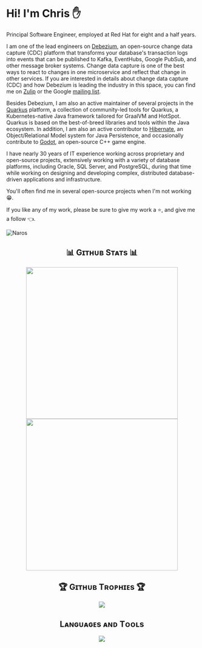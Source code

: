# Hi! I'm Chris ✋
Principal Software Engineer, employed at Red Hat for eight and a half years.

I am one of the lead engineers on [Debezium](https://debezium.io), an open-source change data capture (CDC) platform that transforms your database's transaction logs into events that can be published to Kafka, EventHubs, Google PubSub, and other message broker systems.
Change data capture is one of the best ways to react to changes in one microservice and reflect that change in other services.
If you are interested in details about change data capture (CDC) and how Debezium is leading the industry in this space, you can find me on [Zulip](https://debezium.zulipchat.com/#narrow/stream/302529-users) or the Google [mailing list](https://groups.google.com/forum/#!forum/debezium).

Besides Debezium, I am also an active maintainer of several projects in the [Quarkus](https://quarkus.io) platform, a collection of community-led tools for Quarkus, a Kubernetes-native Java framework tailored for GraalVM and HotSpot.
Quarkus is based on the best-of-breed libraries and tools within the Java ecosystem.
In addition, I am also an active contributor to [Hibernate](https://hibernate.org), an Object/Relational Model system for Java Persistence, and occasionally contribute to [Godot](https://godotengine.org), an open-source C++ game engine.

I have nearly 30 years of IT experience working across proprietary and open-source projects, extensively working with a variety of database platforms, including Oracle, SQL Server, and PostgreSQL, during that time while working on designing and developing complex, distributed database-driven applications and infrastructure.

You'll often find me in several open-source projects when I'm not working 😁.

If you like any of my work, please be sure to give my work a ⭐, and give me a follow 👈.

<p align="left">
  <img src="https://komarev.com/ghpvc/?username=Naros&label=Profile%20views&color=blue&style=for-the-badge&logo=star&base=123456" alt="Naros" style="padding-right:20px;" />
</p>

<h2 align="center">📊 Gɪᴛʜᴜʙ Sᴛᴀᴛs 📊</h2>
<p valign="top" align="center">
  <img width="400px" src="https://github-readme-stats-git-masterrstaa-rickstaa.vercel.app/api?username=naros&show_icons=true&line_height=28&hide_border=false&include_all_commits=true&role=owner,collaborator&show=&rank_icon=percentile&theme=ayu-mirage&hide_title=true" hspace="10" />
  <img width="400px" src="https://streak-stats.demolab.com/?user=Naros&theme=ayu-mirage&exclude_days=Sun%2CSat&height=400&v=99837" hspace="10" />
</p>

<h2 align="center">🏆 Gɪᴛʜᴜʙ Tʀᴏᴘʜɪᴇs 🏆</h2>
<p align="center">
<img width="auto" src="https://github-profile-trophy.vercel.app/?username=Naros&theme=onedark&rank=-C&v=128&margin-w=10&margin-h=10" />
</p>

<h2 align="center">Lᴀɴɢᴜᴀɢᴇs ᴀɴᴅ Tᴏᴏʟs</h2> 
<p align="center">
<img width="auto"  src="https://skillicons.dev/icons?i=redhat,java,c,cs,cpp,dotnet,go,lua,py,ruby,openshift,openstack,maven,cmake,gradle,spring,kafka,kubernetes,git,github,githubactions,gitlab,linux,ubuntu,windows,nginx,idea,clion,vscode,eclipse,visualstudio,docker,aws,hibernate,postgres,mysql,mongodb,rabbitmq,redis,md,angular,js,html,css,react,bootstrap,nodejs,jquery,godot,unity,unreal,ai,pytorch,tensorflow&perline=18"  />
</p>

